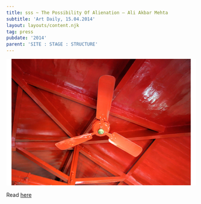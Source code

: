 ```yaml
---
title: sss ~ The Possibility Of Alienation – Ali Akbar Mehta
subtitle: 'Art Daily, 15.04.2014'
layout: layouts/content.njk
tag: press
pubdate: '2014'
parent: 'SITE : STAGE : STRUCTURE'
---
```

![](/static/img/ali-akbar-mehta_the-possibility-of-alienation_press.jpg)

Read [here](http://artdaily.com/news/72160/solo-exhibition-of-works-by-Ali-Akbar-Mehta-opens-at-Clark-House-Bombay#.WvmVEMi-nMV)
